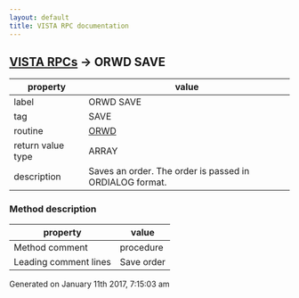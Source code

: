 ```yaml
---
layout: default
title: VISTA RPC documentation
---
```




## [VISTA RPCs](TableOfContent.md) &#8594; ORWD SAVE 

 property | value 
--- | --- 
 label | ORWD SAVE
 tag | SAVE
 routine | [ORWD](http://code.osehra.org/dox/Routine_ORWD_source.html)
 return value type | ARRAY
 description | Saves an order.  The order is passed in ORDIALOG format.


### Method description

 property | value 
--- | --- 
 Method comment | procedure
 Leading comment lines | Save order




 Generated on January 11th 2017, 7:15:03 am
